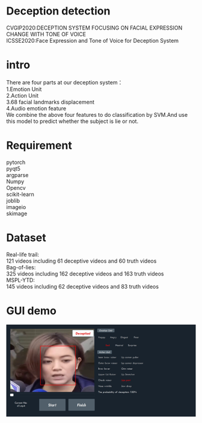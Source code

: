 # Deception detection
CVGIP2020:DECEPTION SYSTEM FOCUSING ON FACIAL EXPRESSION CHANGE WITH TONE OF VOICE\
ICSSE2020:Face Expression and Tone of Voice for Deception System
# intro
There are four parts at our deception system：\
1.Emotion Unit\
2.Action Unit\
3.68 facial landmarks displacement\
4.Audio emotion feature\
We combine the above four features to do classification by SVM.And use this model to predict whether the subject is lie or not.
# Requirement
pytorch\
pyqt5\
argparse\
Numpy\
Opencv\
scikit-learn\
joblib\
imageio\
skimage
# Dataset
Real-life trail:\
121 videos including 61 deceptive videos and 60 truth videos\
Bag-of-lies:\
325 videos including 162 deceptive videos and 163 truth videos\
MSPL-YTD:\
145 videos including 62 deceptive videos and 83 truth videos
# GUI demo
![image](https://github.com/come880412/Deception_detection/blob/main/demo.jpg)
